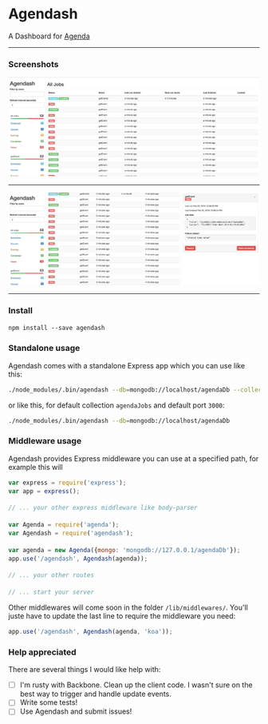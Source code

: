# Agendash

A Dashboard for [Agenda](https://github.com/rschmukler/agenda)

---

### Screenshots

![Auto-refresh list of jobs](all-jobs.png)

---

![See job details, requeue or delete jobs](job-details.png)

---

### Install

```
npm install --save agendash
```

### Standalone usage

Agendash comes with a standalone Express app which you can use like this:

```bash
./node_modules/.bin/agendash --db=mongodb://localhost/agendaDb --collection=agendaCollection --port=3001
```

or like this, for default collection `agendaJobs` and default port `3000`:

```bash
./node_modules/.bin/agendash --db=mongodb://localhost/agendaDb
```

### Middleware usage

Agendash provides Express middleware you can use at a specified path, for example this will 

```js
var express = require('express');
var app = express();

// ... your other express middleware like body-parser

var Agenda = require('agenda');
var Agendash = require('agendash');

var agenda = new Agenda({mongo: 'mongodb://127.0.0.1/agendaDb'});
app.use('/agendash', Agendash(agenda));

// ... your other routes

// ... start your server
```

Other middlewares will come soon in the folder `/lib/middlewares/`.
You'll juste have to update the last line to require the middleware you need: 

```js
app.use('/agendash', Agendash(agenda, 'koa'));
```

### Help appreciated

There are several things I would like help with:

-  [ ] I'm rusty with Backbone. Clean up the client code. I wasn't sure on the best way to trigger and handle update events.
-  [ ] Write some tests!
-  [ ] Use Agendash and submit issues!
